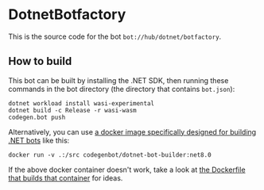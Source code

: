 # DotnetBotfactory

This is the source code for the bot `bot://hub/dotnet/botfactory`.

## How to build

This bot can be built by installing the .NET SDK, then running these commands in the bot directory (the directory that contains `bot.json`):

```shell
dotnet workload install wasi-experimental
dotnet build -c Release -r wasi-wasm
codegen.bot push
```

Alternatively, you can use [a docker image specifically designed for building .NET bots](https://hub.docker.com/r/codegenbot/dotnet-bot-builder) like this:

```shell
docker run -v .:/src codegenbot/dotnet-bot-builder:net8.0
```

If the above docker container doesn't work, take a look at [the Dockerfile that builds that container](https://github.com/Codegen-Bot/dotnet-sdk/blob/master/CodegenBot.Builder/Dockerfile) for ideas.
